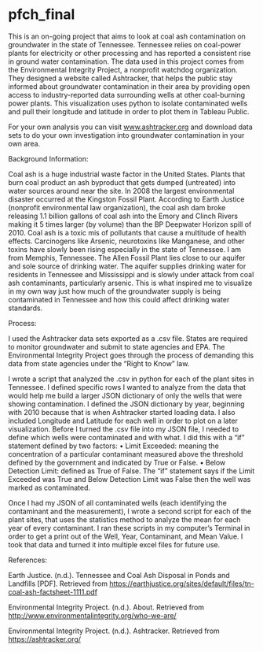 # pfch_final

This is an on-going project that aims to look at coal ash contamination on groundwater in the state of Tennessee. Tennessee relies on coal-power plants for electricity or other processing and has reported a consistent rise in ground water contamination. The data used in this project comes from the Environmental Integrity Project, a nonprofit watchdog organization. They designed a website called Ashtracker, that helps the public stay informed about groundwater contamination in their area by providing open access to industry-reported data surrounding wells at other coal-burning power plants. This visualization uses python to isolate contaminated wells and pull their longitude and latitude in order to plot them in Tableau Public. 

For your own analysis you can visit www.ashtracker.org and download data sets to do your own investigation into groundwater contamination in your own area.



Background Information:

Coal ash is a huge industrial waste factor in the United States. Plants that burn coal product an ash byproduct that gets dumped (untreated) into water sources around near the site. In 2008 the largest environmental disaster occurred at the Kingston Fossil Plant. According to Earth Justice (nonprofit environmental law organization), the coal ash dam broke releasing 1.1 billion gallons of coal ash into the Emory and Clinch Rivers making it 5 times larger (by volume) than the BP Deepwater Horizon spill of 2010.  Coal ash is a toxic mis of pollutants that cause a multitude of health effects. Carcinogens like Arsenic, neurotoxins like Manganese, and other toxins have slowly been rising especially in the state of Tennessee. I am from Memphis, Tennessee. The Allen Fossil Plant lies close to our aquifer and sole source of drinking water. The aquifer supplies drinking water for residents in Tennessee and Mississippi and is slowly under attack from coal ash contaminants, particularly arsenic. This is what inspired me to visualize in my own way just how much of the groundwater supply is being contaminated in Tennessee and how this could affect drinking water standards. 


Process:

I used the Ashtracker data sets exported as a .csv file. States are required to monitor groundwater and submit to state agencies and EPA. The Environmental Integrity Project goes through the process of demanding this data from state agencies under the “Right to Know” law. 

I wrote a script that analyzed the .csv in python for each of the plant sites in Tennessee. I defined specific rows I wanted to analyze from the data that would help me build a larger JSON dictionary of only the wells that were showing contamination. I defined the JSON dictionary by year, beginning with 2010 because that is when Ashtracker started loading data. I also included Longitude and Latitude for each well in order to plot on a later visualization. Before I turned the .csv file into my JSON file, I needed to define which wells were contaminated and with what. I did this with a “if” statement defined by two factors:
•	Limit Exceeded: meaning the concentration of a particular contaminant measured above the threshold defined by the government and indicated by True or False.
•	Below Detection Limit: defined as True of False. 
The “if” statement says if the Limit Exceeded was True and Below Detection Limit was False then the well was marked as contaminated. 

Once I had my JSON of all contaminated wells (each identifying the contaminant and the measurement), I wrote a second script for each of the plant sites, that uses the statistics method to analyze the mean for each year of every contaminant. I ran these scripts in my computer’s Terminal in order to get a print out of the Well, Year, Contaminant, and Mean Value. I took that data and turned it into multiple excel files for future use. 



References: 

Earth Justice. (n.d.). Tennessee and Coal Ash Disposal in Ponds and Landfills [PDF]. Retrieved from https://earthjustice.org/sites/default/files/tn-coal-ash-factsheet-1111.pdf

Environmental Integrity Project. (n.d.). About. Retrieved from http://www.environmentalintegrity.org/who-we-are/

Environmental Integrity Project. (n.d.). Ashtracker. Retrieved from https://ashtracker.org/
